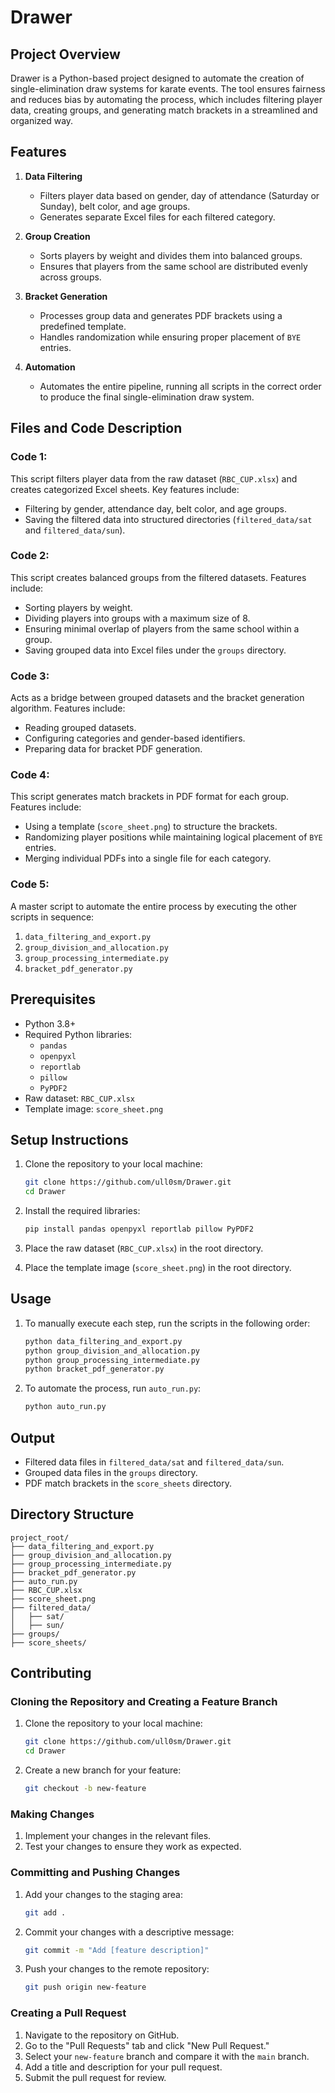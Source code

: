 # Drawer

## Project Overview

Drawer is a Python-based project designed to automate the creation of single-elimination draw systems for karate events. The tool ensures fairness and reduces bias by automating the process, which includes filtering player data, creating groups, and generating match brackets in a streamlined and organized way.

## Features

1. **Data Filtering**
   - Filters player data based on gender, day of attendance (Saturday or Sunday), belt color, and age groups.
   - Generates separate Excel files for each filtered category.

2. **Group Creation**
   - Sorts players by weight and divides them into balanced groups.
   - Ensures that players from the same school are distributed evenly across groups.

3. **Bracket Generation**
   - Processes group data and generates PDF brackets using a predefined template.
   - Handles randomization while ensuring proper placement of `BYE` entries.

4. **Automation**
   - Automates the entire pipeline, running all scripts in the correct order to produce the final single-elimination draw system.

## Files and Code Description

### **Code 1:**
This script filters player data from the raw dataset (`RBC_CUP.xlsx`) and creates categorized Excel sheets. Key features include:

- Filtering by gender, attendance day, belt color, and age groups.
- Saving the filtered data into structured directories (`filtered_data/sat` and `filtered_data/sun`).

### **Code 2:**
This script creates balanced groups from the filtered datasets. Features include:

- Sorting players by weight.
- Dividing players into groups with a maximum size of 8.
- Ensuring minimal overlap of players from the same school within a group.
- Saving grouped data into Excel files under the `groups` directory.

### **Code 3:**
Acts as a bridge between grouped datasets and the bracket generation algorithm. Features include:

- Reading grouped datasets.
- Configuring categories and gender-based identifiers.
- Preparing data for bracket PDF generation.

### **Code 4:**
This script generates match brackets in PDF format for each group. Features include:

- Using a template (`score_sheet.png`) to structure the brackets.
- Randomizing player positions while maintaining logical placement of `BYE` entries.
- Merging individual PDFs into a single file for each category.

### **Code 5:**
A master script to automate the entire process by executing the other scripts in sequence:

1. `data_filtering_and_export.py`
2. `group_division_and_allocation.py`
3. `group_processing_intermediate.py`
4. `bracket_pdf_generator.py`

## Prerequisites

- Python 3.8+
- Required Python libraries:
  - `pandas`
  - `openpyxl`
  - `reportlab`
  - `pillow`
  - `PyPDF2`
- Raw dataset: `RBC_CUP.xlsx`
- Template image: `score_sheet.png`

## Setup Instructions

1. Clone the repository to your local machine:
   ```bash
   git clone https://github.com/ull0sm/Drawer.git
   cd Drawer
   ```

2. Install the required libraries:
   ```bash
   pip install pandas openpyxl reportlab pillow PyPDF2
   ```

3. Place the raw dataset (`RBC_CUP.xlsx`) in the root directory.
4. Place the template image (`score_sheet.png`) in the root directory.

## Usage

1. To manually execute each step, run the scripts in the following order:
   ```bash
   python data_filtering_and_export.py
   python group_division_and_allocation.py
   python group_processing_intermediate.py
   python bracket_pdf_generator.py
   ```

2. To automate the process, run `auto_run.py`:
   ```bash
   python auto_run.py
   ```

## Output

- Filtered data files in `filtered_data/sat` and `filtered_data/sun`.
- Grouped data files in the `groups` directory.
- PDF match brackets in the `score_sheets` directory.

## Directory Structure

```
project_root/
├── data_filtering_and_export.py
├── group_division_and_allocation.py
├── group_processing_intermediate.py
├── bracket_pdf_generator.py
├── auto_run.py
├── RBC_CUP.xlsx
├── score_sheet.png
├── filtered_data/
│   ├── sat/
│   ├── sun/
├── groups/
├── score_sheets/
```

## Contributing

### Cloning the Repository and Creating a Feature Branch

1. Clone the repository to your local machine:
   ```bash
   git clone https://github.com/ull0sm/Drawer.git
   cd Drawer
   ```

2. Create a new branch for your feature:
   ```bash
   git checkout -b new-feature
   ```

### Making Changes

1. Implement your changes in the relevant files.
2. Test your changes to ensure they work as expected.

### Committing and Pushing Changes

1. Add your changes to the staging area:
   ```bash
   git add .
   ```

2. Commit your changes with a descriptive message:
   ```bash
   git commit -m "Add [feature description]"
   ```

3. Push your changes to the remote repository:
   ```bash
   git push origin new-feature
   ```

### Creating a Pull Request

1. Navigate to the repository on GitHub.
2. Go to the "Pull Requests" tab and click "New Pull Request."
3. Select your `new-feature` branch and compare it with the `main` branch.
4. Add a title and description for your pull request.
5. Submit the pull request for review.
